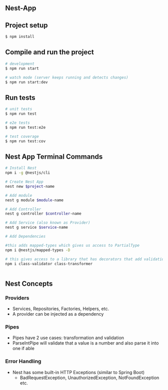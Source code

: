 ## Nest-App

## Project setup

```bash
$ npm install
```

## Compile and run the project

```bash
# development
$ npm run start

# watch mode (server keeps running and detects changes)
$ npm run start:dev
```

## Run tests

```bash
# unit tests
$ npm run test

# e2e tests
$ npm run test:e2e

# test coverage
$ npm run test:cov
```

## Nest App Terminal Commands
```bash
# Install Nest
npm i -g @nestjs/cli  

# Create Nest App
nest new $project-name 

# Add module
nest g module $module-name

# Add Controller
nest g controller $controller-name

# Add Service (also known as Provider)
nest g service $service-name

# Add Dependencies

#this adds mapped-types which gives us access to PartialType
npm i @nestjs/mapped-types -D

# this gives access to a library that has decorators that add validation to our dtos
npm i class-validator class-transformer



```

## Nest Concepts

### Providers
- Services, Repositories, Factories, Helpers, etc. 
- A provider can be injected as a dependency

### Pipes
- Pipes have 2 use cases: transformation and validation
- ParseIntPipe will validate that a value is a number and also parse it into one if able

### Error Handling
- Nest has some built-in HTTP Exceptions (similar to Spring Boot)
  - BadRequestException, UnauthorizedException, NotFoundException etc.